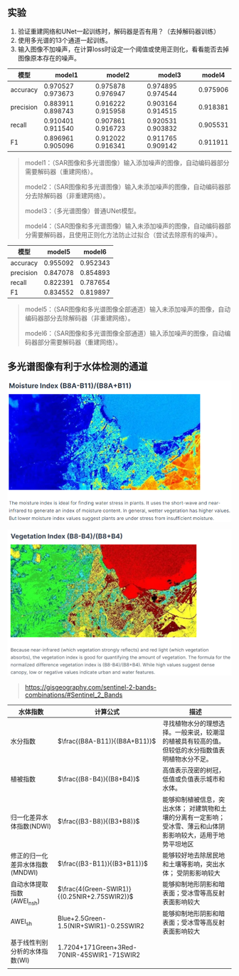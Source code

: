 ## **实验**

1. 验证重建网络和UNet一起训练时，解码器是否有用？（去掉解码器训练）
2. 使用多光谱的13个通道一起训练。
3. 输入图像不加噪声，在计算loss时设定一个阈值或使用正则化，看看能否去掉图像原本存在的噪声。

| 模型      | model1              | model2             | model3             | model4   |
| --------- | ------------------- | ------------------ | ------------------ | -------- |
| accuracy  | 0.970527   0.973673 | 0.975878 0.976947  | 0.974895  0.974544 | 0.975906 |
| precision | 0.883911  0.898743  | 0.916222  0.915958 | 0.903164  0.914515 | 0.918381 |
| recall    | 0.910401  0.911540  | 0.907861  0.916723 | 0.920531  0.903832 | 0.905531 |
| F1        | 0.896961  0.905096  | 0.912022  0.916341 | 0.911765  0.909142 | 0.911911 |

> model1：（SAR图像和多光谱图像）输入添加噪声的图像，自动编码器部分需要解码器（重建网络）。
>
> model2：（SAR图像和多光谱图像）输入未添加噪声的图像，自动编码器部分去除解码器（非重建网络）。
>
> model3：（多光谱图像）普通UNet模型。
>
> model4：（SAR图像和多光谱图像）输入未添加噪声的图像，自动编码器部分需要解码器，且使用正则化方法防止过拟合（尝试去除原有的噪声）。
>

| 模型      | model5   | model6   |
| --------- | -------- | -------- |
| accuracy  | 0.955092 | 0.952343 |
| precision | 0.847078 | 0.854893 |
| recall    | 0.822391 | 0.787654 |
| F1        | 0.834552 | 0.819897 |

> model5：（SAR图像和多光谱图像全部通道）输入未添加噪声的图像，自动编码器部分去除解码器（非重建网络）。
>
> model6：（SAR图像和多光谱图像全部通道）输入添加噪声的图像，自动编码器部分需要解码器（重建网络）。

## **多光谱图像有利于水体检测的通道**

![image-20220310121446783](记录.assets/image-20220310121446783.png)

![image-20220310121639359](记录.assets/image-20220310121639359.png)

> https://gisgeography.com/sentinel-2-bands-combinations/#Sentinel_2_Bands

| 水体指数                             | 计算公式                                     | 描述                                                         |
| ------------------------------------ | -------------------------------------------- | ------------------------------------------------------------ |
| 水分指数                             | $\frac{(B8A-B11)}{(B8A+B11)}$                | 寻找植物水分的理想选择。一般来说，较潮湿的植被具有较高的值。但较低的水分指数值表明植物水分不足。 |
| 植被指数                             | $\frac{(B8-B4)}{(B8+B4)}$                    | 高值表示茂密的树冠，低值或负值表示城市和水体。               |
| 归一化差异水体指数(NDWI)             | $\frac{(B3-B8)}{(B3+B8)}$                    | 能够抑制植被信息，突出水体； 对建筑物和土壤的分离有一定影响； 受冰雪、薄云和山体阴影影响较大，适用于地势平坦地区 |
| 修正的归一化差异水体指数(MNDWI)      | $\frac{(B3-B11)}{(B3+B11)}$                  | 能够较好地去除居民地和土壤等影响，突出水体； 受阴影影响较大  |
| 自动水体提取指数(AWEI<sub>nsh</sub>) | $\frac{4(Green-SWIR1)}{(0.25NIR+2.75SWIR2)}$ | 能够抑制地形阴影和暗表面；受冰雪等高反射表面影响较大         |
| AWEI<sub>sh</sub>                    | Blue+2.5Green-1.5(NIR+SWIR1)-0.25SWIR2       | 能够抑制地形阴影和暗表面；受冰雪等高反射表面影响较大         |
| 基于线性判别分析的水体指数(WI)       | 1.7204+171Green+3Red-70NIR-45SWIR1-71SWIR2   |                                                              |
|                                      |                                              |                                                              |

